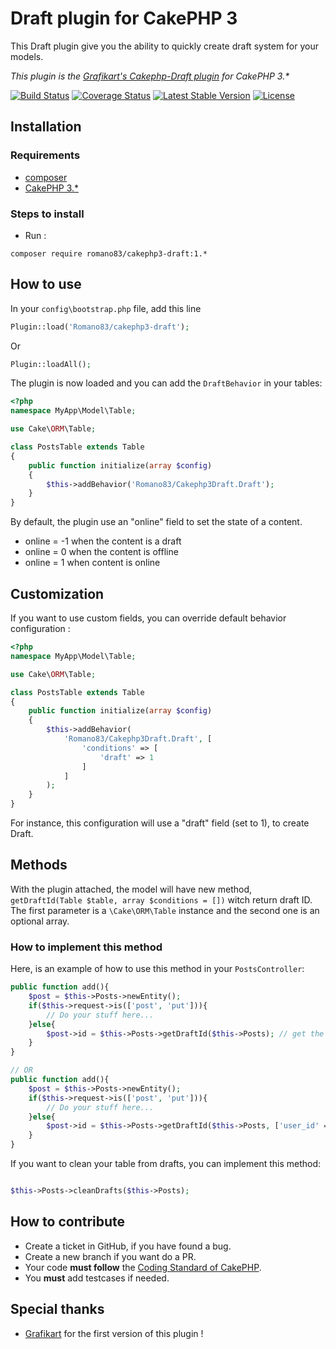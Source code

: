 # Draft plugin for CakePHP 3

This Draft plugin give you the ability to quickly create draft system for your models.

_This plugin is the [Grafikart's Cakephp-Draft plugin](https://github.com/Grafikart/CakePHP-Draft) for CakePHP 3.*_

[![Build Status](https://travis-ci.org/Romano83/CakePHP3-Media.svg)](https://travis-ci.org/Romano83/CakePHP3-Media)
[![Coverage Status](https://coveralls.io/repos/Romano83/CakePHP3-draft/badge.svg?branch=master&service=github)](https://coveralls.io/github/Romano83/CakePHP3-draft?branch=master)
[![Latest Stable Version](https://img.shields.io/packagist/v/romano83/cakephp3-draft.svg?style=flat-square)](https://packagist.org/packages/romano83/cakephp3-draft)
[![License](https://img.shields.io/badge/license-MIT-brightgreen.svg?style=flat-square)](https://packagist.org/packages/romano83/cakephp3-draft)

## Installation

### Requirements
* [composer](http://getcomposer.org)
* [CakePHP 3.*](https://github.com/cakephp/cakephp)

### Steps to install

* Run :
```
composer require romano83/cakephp3-draft:1.*
```

## How to use

In your `config\bootstrap.php` file, add this line 
```php
Plugin::load('Romano83/cakephp3-draft');
``` 
Or
```php
Plugin::loadAll();
```

The plugin is now loaded and you can add the `DraftBehavior` in your tables:

```php
<?php
namespace MyApp\Model\Table;

use Cake\ORM\Table;

class PostsTable extends Table
{
	public function initialize(array $config)
	{
		$this->addBehavior('Romano83/Cakephp3Draft.Draft');
	}
}
```

By default, the plugin use an "online" field to set the state of a content.
* online = -1 when the content is a draft
* online = 0 when the content is offline
* online = 1 when content is online

## Customization

If you want to use custom fields, you can override default behavior configuration :

```php
<?php
namespace MyApp\Model\Table;

use Cake\ORM\Table;

class PostsTable extends Table
{
	public function initialize(array $config)
	{
		$this->addBehavior(
			'Romano83/Cakephp3Draft.Draft', [
				'conditions' => [
					'draft' => 1
				]
			]
		);
	}
}
``` 
For instance, this configuration will use a "draft" field (set to 1), to create Draft.

## Methods

With the plugin attached, the model will have new method, `getDraftId(Table $table, array $conditions = [])` witch return draft ID.
The first parameter is a `\Cake\ORM\Table` instance and the second one is an optional array.

### How to implement this method
Here, is an example of how to use this method in your `PostsController`:
```php
public function add(){
	$post = $this->Posts->newEntity();
	if($this->request->is(['post', 'put'])){
		// Do your stuff here...
	}else{
		$post->id = $this->Posts->getDraftId($this->Posts); // get the last draft Id or create new one if needed
	}
}

// OR
public function add(){
	$post = $this->Posts->newEntity();
	if($this->request->is(['post', 'put'])){
		// Do your stuff here...
	}else{
		$post->id = $this->Posts->getDraftId($this->Posts, ['user_id' => 2]); // Get a draft Id for a content belonging to user 2 (or create a new one)
	}
}

```

If you want to clean your table from drafts, you can implement this method:
```php

$this->Posts->cleanDrafts($this->Posts);
```

## How to contribute
- Create a ticket in GitHub, if you have found a bug.
- Create a new branch if you want do a PR.
- Your code **must follow** the [Coding Standard of CakePHP](http://book.cakephp.org/3.0/en/contributing/cakephp-coding-conventions.html).
- You **must** add testcases if needed.


## Special thanks

   * [Grafikart](https://github.com/Grafikart) for the first version of this plugin !

